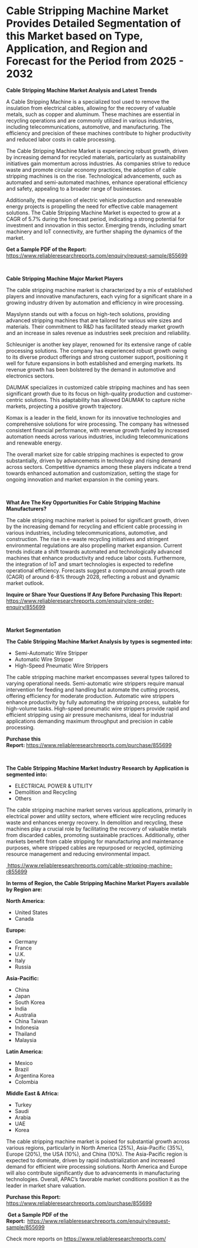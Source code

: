 <p><h1>Cable Stripping Machine Market Provides Detailed Segmentation of this Market based on Type, Application, and Region and Forecast for the Period from 2025 - 2032</h1></p><p><strong>Cable Stripping Machine Market Analysis and Latest Trends</strong></p>
<p><p>A Cable Stripping Machine is a specialized tool used to remove the insulation from electrical cables, allowing for the recovery of valuable metals, such as copper and aluminum. These machines are essential in recycling operations and are commonly utilized in various industries, including telecommunications, automotive, and manufacturing. The efficiency and precision of these machines contribute to higher productivity and reduced labor costs in cable processing.</p><p>The Cable Stripping Machine Market is experiencing robust growth, driven by increasing demand for recycled materials, particularly as sustainability initiatives gain momentum across industries. As companies strive to reduce waste and promote circular economy practices, the adoption of cable stripping machines is on the rise. Technological advancements, such as automated and semi-automated machines, enhance operational efficiency and safety, appealing to a broader range of businesses.</p><p>Additionally, the expansion of electric vehicle production and renewable energy projects is propelling the need for effective cable management solutions. The Cable Stripping Machine Market is expected to grow at a CAGR of 5.7% during the forecast period, indicating a strong potential for investment and innovation in this sector. Emerging trends, including smart machinery and IoT connectivity, are further shaping the dynamics of the market.</p></p>
<p><strong>Get a Sample PDF of the Report:&nbsp;</strong> <a href="https://www.reliableresearchreports.com/enquiry/request-sample/855699?utm_campaign=2480&utm_medium=2&utm_source=Github&utm_content=ia&utm_term=17022025&utm_id=cable-stripping-machine">https://www.reliableresearchreports.com/enquiry/request-sample/855699</a></p>
<p>&nbsp;</p>
<p><strong>Cable Stripping Machine Major Market Players</strong></p>
<p><p>The cable stripping machine market is characterized by a mix of established players and innovative manufacturers, each vying for a significant share in a growing industry driven by automation and efficiency in wire processing.</p><p>Mayslynn stands out with a focus on high-tech solutions, providing advanced stripping machines that are tailored for various wire sizes and materials. Their commitment to R&D has facilitated steady market growth and an increase in sales revenue as industries seek precision and reliability.</p><p>Schleuniger is another key player, renowned for its extensive range of cable processing solutions. The company has experienced robust growth owing to its diverse product offerings and strong customer support, positioning it well for future expansions in both established and emerging markets. Its revenue growth has been bolstered by the demand in automotive and electronics sectors.</p><p>DAUMAK specializes in customized cable stripping machines and has seen significant growth due to its focus on high-quality production and customer-centric solutions. This adaptability has allowed DAUMAK to capture niche markets, projecting a positive growth trajectory.</p><p>Komax is a leader in the field, known for its innovative technologies and comprehensive solutions for wire processing. The company has witnessed consistent financial performance, with revenue growth fueled by increased automation needs across various industries, including telecommunications and renewable energy.</p><p>The overall market size for cable stripping machines is expected to grow substantially, driven by advancements in technology and rising demand across sectors. Competitive dynamics among these players indicate a trend towards enhanced automation and customization, setting the stage for ongoing innovation and market expansion in the coming years.</p></p>
<p>&nbsp;</p>
<p><strong>What Are The Key Opportunities For Cable Stripping Machine Manufacturers?</strong></p>
<p><p>The cable stripping machine market is poised for significant growth, driven by the increasing demand for recycling and efficient cable processing in various industries, including telecommunications, automotive, and construction. The rise in e-waste recycling initiatives and stringent environmental regulations are also propelling market expansion. Current trends indicate a shift towards automated and technologically advanced machines that enhance productivity and reduce labor costs. Furthermore, the integration of IoT and smart technologies is expected to redefine operational efficiency. Forecasts suggest a compound annual growth rate (CAGR) of around 6-8% through 2028, reflecting a robust and dynamic market outlook.</p></p>
<p><strong>Inquire or Share Your Questions If Any Before Purchasing This Report:</strong> <a href="https://www.reliableresearchreports.com/enquiry/pre-order-enquiry/855699?utm_campaign=2480&utm_medium=2&utm_source=Github&utm_content=ia&utm_term=17022025&utm_id=cable-stripping-machine">https://www.reliableresearchreports.com/enquiry/pre-order-enquiry/855699</a></p>
<p>&nbsp;</p>
<p><strong>Market Segmentation</strong></p>
<p><strong>The Cable Stripping Machine Market Analysis by types is segmented into:</strong></p>
<p><ul><li>Semi-Automatic Wire Stripper</li><li>Automatic Wire Stripper</li><li>High-Speed Pneumatic Wire Strippers</li></ul></p>
<p><p>The cable stripping machine market encompasses several types tailored to varying operational needs. Semi-automatic wire strippers require manual intervention for feeding and handling but automate the cutting process, offering efficiency for moderate production. Automatic wire strippers enhance productivity by fully automating the stripping process, suitable for high-volume tasks. High-speed pneumatic wire strippers provide rapid and efficient stripping using air pressure mechanisms, ideal for industrial applications demanding maximum throughput and precision in cable processing.</p></p>
<p><strong>Purchase this Report:&nbsp;</strong><a href="https://www.reliableresearchreports.com/purchase/855699?utm_campaign=2480&utm_medium=2&utm_source=Github&utm_content=ia&utm_term=17022025&utm_id=cable-stripping-machine">https://www.reliableresearchreports.com/purchase/855699</a></p>
<p>&nbsp;</p>
<p><strong>The Cable Stripping Machine Market Industry Research by Application is segmented into:</strong></p>
<p><ul><li>ELECTRICAL POWER & UTILITY</li><li>Demolition and Recycling</li><li>Others</li></ul></p>
<p><p>The cable stripping machine market serves various applications, primarily in electrical power and utility sectors, where efficient wire recycling reduces waste and enhances energy recovery. In demolition and recycling, these machines play a crucial role by facilitating the recovery of valuable metals from discarded cables, promoting sustainable practices. Additionally, other markets benefit from cable stripping for manufacturing and maintenance purposes, where stripped cables are repurposed or recycled, optimizing resource management and reducing environmental impact.</p></p>
<p><a href="https://www.reliableresearchreports.com/cable-stripping-machine-r855699?utm_campaign=2480&utm_medium=2&utm_source=Github&utm_content=ia&utm_term=17022025&utm_id=cable-stripping-machine">&nbsp;https://www.reliableresearchreports.com/cable-stripping-machine-r855699</a></p>
<p><strong>In terms of Region, the Cable Stripping Machine Market Players available by Region are:</strong></p>
<p>
    <p> <strong> North America: </strong>
        <ul>
            <li>United States</li>
            <li>Canada</li>
        </ul>
        </p> 
    <p> <strong> Europe: </strong>
        <ul>
            <li>Germany</li>
            <li>France</li>
            <li>U.K.</li>
            <li>Italy</li>
            <li>Russia</li>
        </ul>
        </p> 
    <p> <strong> Asia-Pacific: </strong>
        <ul>
            <li>China</li>
            <li>Japan</li>
            <li>South Korea</li>
            <li>India</li>
            <li>Australia</li>
            <li>China Taiwan</li>
            <li>Indonesia</li>
            <li>Thailand</li>
            <li>Malaysia</li>
        </ul>
        </p> 
    <p> <strong> Latin America: </strong>
        <ul>
            <li>Mexico</li>
            <li>Brazil</li>
            <li>Argentina Korea</li>
            <li>Colombia</li>
        </ul>
        </p> 
    <p> <strong> Middle East & Africa: </strong>
        <ul>
            <li>Turkey</li>
            <li>Saudi</li>
            <li>Arabia</li>
            <li>UAE</li>
            <li>Korea</li>
        </ul>
    </p>
    </p>
<p><p>The cable stripping machine market is poised for substantial growth across various regions, particularly in North America (25%), Asia-Pacific (35%), Europe (20%), the USA (10%), and China (10%). The Asia-Pacific region is expected to dominate, driven by rapid industrialization and increased demand for efficient wire processing solutions. North America and Europe will also contribute significantly due to advancements in manufacturing technologies. Overall, APAC’s favorable market conditions position it as the leader in market share valuation.</p></p>
<p><strong>Purchase this Report: </strong><a href="https://www.reliableresearchreports.com/purchase/855699?utm_campaign=2480&utm_medium=2&utm_source=Github&utm_content=ia&utm_term=17022025&utm_id=cable-stripping-machine">https://www.reliableresearchreports.com/purchase/855699</a></p>
<p>&nbsp;<strong>Get a Sample PDF of the Report:&nbsp;&nbsp;</strong><a href="https://www.reliableresearchreports.com/enquiry/request-sample/855699?utm_campaign=2480&utm_medium=2&utm_source=Github&utm_content=ia&utm_term=17022025&utm_id=cable-stripping-machine">https://www.reliableresearchreports.com/enquiry/request-sample/855699</a></p>
<p><strong></strong></p>
<p>Check more reports on <a href="https://www.reliableresearchreports.com/?utm_campaign=2480&utm_medium=2&utm_source=Github&utm_content=ia&utm_term=17022025&utm_id=cable-stripping-machine">https://www.reliableresearchreports.com/</a></p>